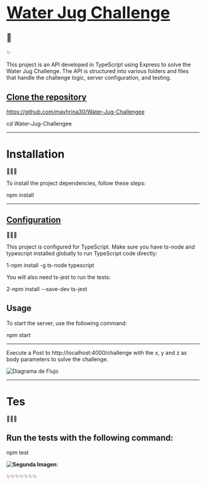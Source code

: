 ## <u><strong><h1>Water Jug Challenge</h1></strong></u>🫗

✨<p>This project is an API developed in TypeScript using Express to solve the Water Jug Challenge. The API is structured into various folders and files that handle the challenge logic, server configuration, and testing.</p>

<h2><u><strong>Clone the repository</strong></u></h2>

https://github.com/mayhrina30/Water-Jug-Challengee

<p>cd Water-Jug-Challengee</p>

-----------------------------------------------------------------

<h1>Installation</h1>👩🏽‍🔧

<p>To install the project dependencies, follow these steps:</p>

<p>npm install</p>


-------------------------------------------------------------------------------

<h2><u><strong>Configuration</strong></u></h2>👩🏽‍💻

<p>This project is configured for TypeScript. Make sure you have ts-node and typescript installed globally to run TypeScript code directly:

1-npm install -g ts-node typescript

You will also need ts-jest to run the tests:

2-npm install --save-dev ts-jest</p>

<h2><strong></u>Usage</strong></u></h2>

<p>To start the server, use the following command:
  
npm start</p>

--------------------------------------------------------------------------------------

Execute a Post to http://localhost:4000/challenge with the x, y and z as body parameters to solve the challenge.

![Diagrama de Flujo](https://github.com/mayhrina30/Water-Jug-Challengee/raw/main/images/Captura%20de%20pantalla%20(940).png)

---------------------------------------------------------------
<h1>Tes</h1>👩🏾‍🔬

<h2>Run the tests with the following command: </h2>

<p>npm test</p>

 **![Segunda Imagen](https://github.com/mayhrina30/Water-Jug-Challengee/raw/main/images/Captura%20de%20pantalla%20(936).png)**:

 

✨✨✨✨✨✨✨
